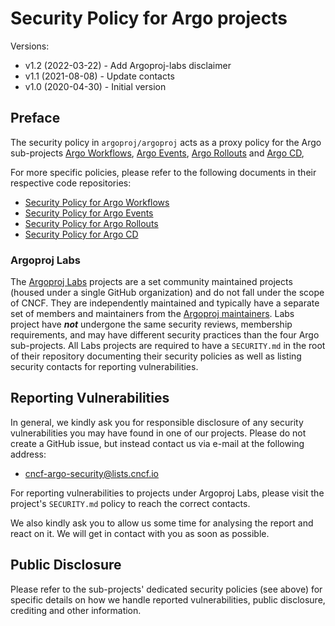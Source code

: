 # Security Policy for Argo projects

Versions:
* v1.2 (2022-03-22) - Add Argoproj-labs disclaimer
* v1.1 (2021-08-08) - Update contacts
* v1.0 (2020-04-30) - Initial version

## Preface

The security policy in `argoproj/argoproj` acts as a proxy policy for the Argo
sub-projects
[Argo Workflows](https://github.com/argoproj/argo-workflows),
[Argo Events](https://github.com/argoproj/argo-events),
[Argo Rollouts](https://github.com/argoproj/argo-rollouts) and
[Argo CD](https://github.com/argoproj/argo-cd),

For more specific policies, please refer to the following documents in their
respective code repositories:

* [Security Policy for Argo Workflows](https://github.com/argoproj/argo-workflows/blob/master/SECURITY.md)
* [Security Policy for Argo Events](https://github.com/argoproj/argo-events/blob/master/SECURITY.md)
* [Security Policy for Argo Rollouts](https://github.com/argoproj/argo-rollouts/blob/master/docs/security.md)
* [Security Policy for Argo CD](https://github.com/argoproj/argo-cd/blob/master/SECURITY.md)

### Argoproj Labs

The [Argoproj Labs](https://github.com/argoproj-labs) projects are a set community maintained projects (housed under a single GitHub organization) and do not fall under the scope of CNCF. They are independently maintained and typically have a separate set of members and maintainers from the [Argoproj maintainers](MAINTAINERS.md). Labs project have  **_not_** undergone the same security reviews, membership requirements, and may have different security practices than the four Argo sub-projects. All Labs projects are required to have a `SECURITY.md` in the root of their repository documenting their security policies as well as listing security contacts for reporting vulnerabilities. 

## Reporting Vulnerabilities

In general, we kindly ask you for responsible disclosure of any security
vulnerabilities you may have found in one of our projects. Please do not create
a GitHub issue, but instead contact us via e-mail at the following address:

* cncf-argo-security@lists.cncf.io

For reporting vulnerabilities to projects under Argoproj Labs, please visit the project's `SECURITY.md` policy to reach the correct contacts.

We also kindly ask you to allow us some time for analysing the report and react
on it. We will get in contact with you as soon as possible.

## Public Disclosure

Please refer to the sub-projects' dedicated security policies (see above) for
specific details on how we handle reported vulnerabilities, public disclosure,
crediting and other information.
